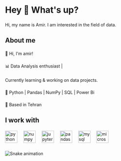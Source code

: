 <h1 align="left">Hey 👋 What's up?</h1>

###

<p align="left">Hi, my name is Amir. I am interested in the field of data.</p>

###

<h2 align="left">About me</h2>

###

<p align="left">👋 Hi, I'm amir!</p>

###

<p align="left">📊 Data Analysis enthusiast |</p>

###

<p align="left">Currently learning & working on data projects.</p>

###

<p align="left">🐍 Python | Pandas | NumPy | SQL | Power Bi</p>

###

<p align="left">📍 Based in Tehran</p>

###

<h2 align="left">I work with</h2>

###

<div align="left">
  <img src="https://cdn.jsdelivr.net/gh/devicons/devicon/icons/python/python-original.svg" height="40" alt="python logo"  />
  <img width="12" />
  <img src="https://cdn.jsdelivr.net/gh/devicons/devicon/icons/numpy/numpy-original.svg" height="40" alt="numpy logo"  />
  <img width="12" />
  <img src="https://cdn.jsdelivr.net/gh/devicons/devicon/icons/jupyter/jupyter-original.svg" height="40" alt="jupyter logo"  />
  <img width="12" />
  <img src="https://cdn.jsdelivr.net/gh/devicons/devicon/icons/pandas/pandas-original.svg" height="40" alt="pandas logo"  />
  <img width="12" />
  <img src="https://cdn.jsdelivr.net/gh/devicons/devicon/icons/mysql/mysql-original.svg" height="40" alt="mysql logo"  />
  <img width="12" />
  <img src="https://cdn.jsdelivr.net/gh/devicons/devicon/icons/microsoftsqlserver/microsoftsqlserver-plain.svg" height="40" alt="microsoftsqlserver logo"  />
</div>

###

<img src="https://raw.githubusercontent.com/amirmahdi-jaberi/amirmahdi-jaberi/output/snake.svg" alt="Snake animation" />

###
